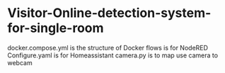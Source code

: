 # Visitor-Online-detection-system-for-single-room
docker.compose.yml is the structure of Docker
flows is for NodeRED
Configure.yaml is for Homeassistant
camera.py is to map use camera to webcam

